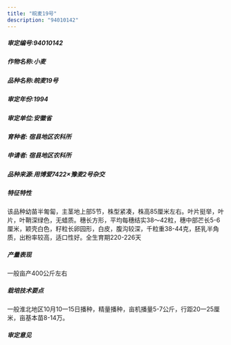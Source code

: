 ```yaml
---
title: "皖麦19号"
description: "94010142"
---
```

##### 审定编号:94010142

##### 作物名称:小麦

##### 品种名称:皖麦19号

##### 审定年份:1994

##### 审定单位:安徽省

##### 育种者:  宿县地区农科所

##### 申请者:  宿县地区农科所

##### 品种来源:用博爱7422×豫麦2号杂交

##### 特征特性
该品种幼苗半匍匐，主茎地上部5节，株型紧凑，株高85厘米左右。叶片挺举，叶片，叶鞘深绿色，无蜡质。穗长方形，平均每穗结实38～42粒，穗中部芒长5-6厘米，颖壳白色，籽粒长卵园形，白皮，腹沟较深，千粒重38-44克，胚乳半角质，出粉率较高，适口性好。全生育期220-226天

##### 产量表现
一般亩产400公斤左右

##### 栽培技术要点
一般淮北地区10月10一15日播种，精量播种，亩机播量5-7公斤，行距20一25厘米，亩基本苗8-14万。

##### 审定意见


